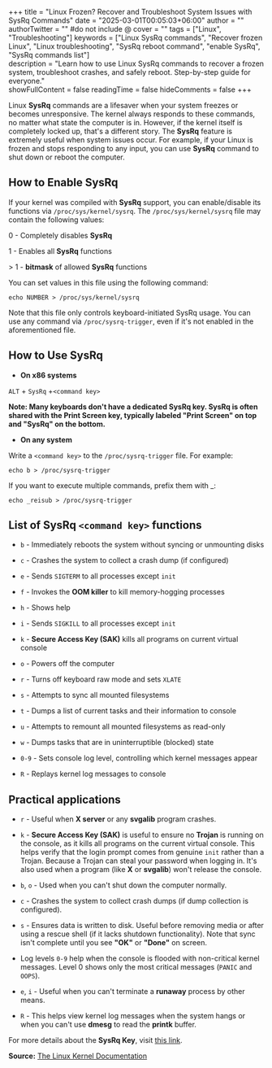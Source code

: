 +++
title = "Linux Frozen? Recover and Troubleshoot System Issues with SysRq Commands"
date = "2025-03-01T00:05:03+06:00"
author = ""
authorTwitter = "" #do not include @
cover = ""
tags = ["Linux", "Troubleshooting"]
keywords = ["Linux SysRq commands", "Recover frozen Linux", "Linux troubleshooting", "SysRq reboot command", "enable SysRq", "SysRq commands list"]  
description = "Learn how to use Linux SysRq commands to recover a frozen system, troubleshoot crashes, and safely reboot. Step-by-step guide for everyone."  
showFullContent = false
readingTime = false
hideComments = false
+++

Linux **SysRq** commands are a lifesaver when your system freezes or becomes unresponsive. The kernel always responds to these commands, no matter what state the computer is in. However, if the kernel itself is completely locked up, that's a different story. The **SysRq** feature is extremely useful when system issues occur. For example, if your Linux is frozen and stops responding to any input, you can use **SysRq** command to shut down or reboot the computer.

## How to Enable SysRq 

If your kernel was compiled with **SysRq** support, you can enable/disable its functions via `/proc/sys/kernel/sysrq`. The `/proc/sys/kernel/sysrq` file may contain the following values:

0 - Completely disables **SysRq**

1 - Enables all **SysRq** functions

\> 1 - __bitmask__ of allowed **SysRq** functions

You can set values in this file using the following command:
```shell
echo NUMBER > /proc/sys/kernel/sysrq
```

Note that this file only controls keyboard-initiated SysRq usage. You can use any command via `/proc/sysrq-trigger`, even if it's not enabled in the aforementioned file.

## How to Use SysRq

- **On x86 systems**

`ALT` + `SysRq` +`<command key>`

__**Note:** Many keyboards don't have a dedicated SysRq key. SysRq is often shared with the Print Screen key, typically labeled "Print Screen" on top and "SysRq" on the bottom.__

- **On any system**

Write a `<command key>` to the `/proc/sysrq-trigger` file. For example:
```shell
echo b > /proc/sysrq-trigger
```

If you want to execute multiple commands, prefix them with _:
```shell
echo _reisub > /proc/sysrq-trigger
```

## List of SysRq `<command key>` functions

- `b` - Immediately reboots the system without syncing or unmounting disks

- `c` - Crashes the system to collect a crash dump (if configured)

- `e` - Sends `SIGTERM` to all processes except `init`

- `f` - Invokes the __OOM killer__ to kill memory-hogging processes

- `h` - Shows help

- `i` - Sends `SIGKILL` to all processes except `init`

- `k` - __Secure Access Key (SAK)__ kills all programs on current virtual console

- `o` - Powers off the computer

- `r` - Turns off keyboard raw mode and sets `XLATE`

- `s` - Attempts to sync all mounted filesystems

- `t` - Dumps a list of current tasks and their information to console

- `u` - Attempts to remount all mounted filesystems as read-only

- `w` - Dumps tasks that are in uninterruptible (blocked) state

- `0-9` - Sets console log level, controlling which kernel messages appear

- `R` - Replays kernel log messages to console

## Practical applications

- `r` - Useful when __X server__ or any __svgalib__ program crashes.

- `k` - __Secure Access Key (SAK)__ is useful to ensure no __Trojan__ is running on the console, as it kills all programs on the current virtual console. This helps verify that the login prompt comes from genuine `init` rather than a Trojan. Because a Trojan can steal your password when logging in. It's also used when a program (like __X__ or __svgalib__) won't release the console.

- `b`, `o` - Used when you can't shut down the computer normally.

- `c` - Crashes the system to collect crash dumps (if dump collection is configured).

- `s` - Ensures data is written to disk. Useful before removing media or after using a rescue shell (if it lacks shutdown functionality). Note that sync isn't complete until you see __"OK"__ or __"Done"__ on screen.

- Log levels `0-9` help when the console is flooded with non-critical kernel messages. Level 0 shows only the most critical messages (`PANIC` and `OOPS`).

- `e`, `i` - Useful when you can't terminate a __runaway__ process by other means.

- `R` - This helps view kernel log messages when the system hangs or when you can't use __dmesg__ to read the __printk__ buffer.

For more details about the **SysRq Key**, visit [this link](https://www.kernel.org/doc/html/latest/admin-guide/sysrq.html).

**Source:** [The Linux Kernel Documentation](https://www.kernel.org/doc/html/latest/admin-guide/sysrq.html)
